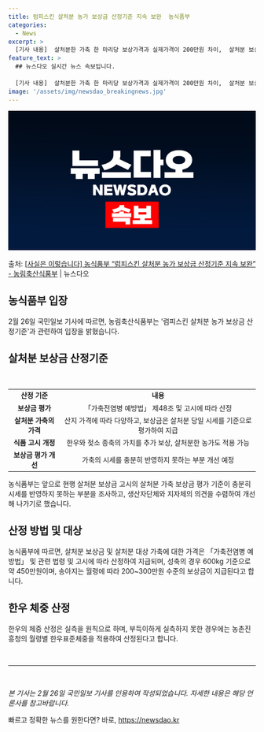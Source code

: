 ```yaml
---
title: 럼피스킨 살처분 농가 보상금 산정기준 지속 보완  농식품부
categories:
  - News
excerpt: >
  [기사 내용]  살처분한 가축 한 마리당 보상가격과 실제가격이 200만원 차이,  살처분 보상금 지급요령 중…
feature_text: >
  ## 뉴스다오 실시간 뉴스 속보입니다.

  [기사 내용]  살처분한 가축 한 마리당 보상가격과 실제가격이 200만원 차이,  살처분 보상금 지급요령 중…
image: '/assets/img/newsdao_breakingnews.jpg'
---
```


![뉴스다오 속보](/assets/img/newsdao_breakingnews.jpg)

<p>출처: <a href="https://newsdao.kr/3247" rel="dofollow">[사실은 이렇습니다] 농식품부 “럼피스킨 살처분 농가 보상금 산정기준 지속 보완” - 농림축산식품부</a> | 뉴스다오</p>

<h2 data-ke-size="size26">농식품부 입장</h2>
<p data-ke-size="size16">2월 26일 국민일보 기사에 따르면, 농림축산식품부는 '럼피스킨 살처분 농가 보상금 산정기준'과 관련하여 입장을 밝혔습니다.</p>

<h2 data-ke-size="size26">살처분 보상금 산정기준</h2>
<p data-ke-size="size16">&nbsp;</p>
<table>
<tbody>
<tr>
<td style="text-align: center; height: 17px;"><b>산정 기준</b></td>
<td style="text-align: center; height: 17px;"><b>내용</b></td>
</tr>
<tr>
<td style="text-align: center; height: 17px;"><b>보상금 평가</b></td>
<td style="text-align: center; height: 17px;">「가축전염병 예방법」 제48조 및 고시에 따라 산정</td>
</tr>
<tr>
<td style="text-align: center; height: 17px;"><b>살처분 가축의 가격</b></td>
<td style="text-align: center; height: 17px;">산지 가격에 따라 다양하고, 보상금은 살처분 당일 시세를 기준으로 평가하여 지급</td>
</tr>
<tr>
<td style="text-align: center; height: 17px;"><b>식품 고시 개정</b></td>
<td style="text-align: center; height: 17px;">한우와 젖소 종축의 가치를 추가 보상, 살처분한 농가도 적용 가능</td>
</tr>
<tr>
<td style="text-align: center; height: 17px;"><b>보상금 평가 개선</b></td>
<td style="text-align: center; height: 17px;">가축의 시세를 충분히 반영하지 못하는 부분 개선 예정</td>
</tr>
</tbody>
</table>
<p data-ke-size="size16">농식품부는 앞으로 현행 살처분 보상금 고시의 살처분 가축 보상금 평가 기준이 충분히 시세를 반영하지 못하는 부분을 조사하고, 생산자단체와 지자체의 의견을 수렴하여 개선해 나가기로 했습니다.</p>

<h2 data-ke-size="size26">산정 방법 및 대상</h2>
<p data-ke-size="size16">농식품부에 따르면, 살처분 보상금 및 살처분 대상 가축에 대한 가격은 「가축전염병 예방법」 및 관련 법령 및 고시에 따라 산정하여 지급되며, 성축의 경우 600kg 기준으로 약 450만원이며, 송아지는 월령에 따라 200~300만원 수준의 보상금이 지급된다고 합니다.</p>

<h2 data-ke-size="size26">한우 체중 산정</h2>
<p data-ke-size="size16">한우의 체중 산정은 실측을 원칙으로 하며, 부득이하게 실측하지 못한 경우에는 농촌진흥청의 월령별 한우표준체중을 적용하여 산정된다고 합니다.</p>

<p data-ke-size="size16">&nbsp;</p>
<hr>
<p data-ke-size="size16">&nbsp;</p>
<p data-ke-size="size16"><em>본 기사는 2월 26일 국민일보 기사를 인용하여 작성되었습니다. 자세한 내용은 해당 언론사를 참고바랍니다.</em></p> 

빠르고 정확한 뉴스를 원한다면? 바로, <a href="https://newsdao.kr" rel="dofollow">https://newsdao.kr</a>



